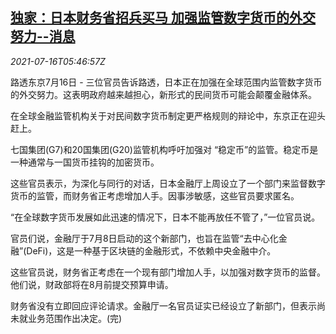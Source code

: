 <!--1626415329000-->
[独家：日本财务省招兵买马 加强监管数字货币的外交努力--消息](https://cn.reuters.com/article/japan-digital-currency-regs-0716-idCNKBS2EM0H7)
------

<div><i>2021-07-16T05:46:57Z</i></div><p>路透东京7月16日 - 三位官员告诉路透，日本正在加强在全球范围内监管数字货币的外交努力。这表明政府越来越担心，新形式的民间货币可能会颠覆金融体系。</p><p>在全球金融监管机构关于对民间数字货币制定更严格规则的辩论中，东京正在迎头赶上。</p><p>七国集团(G7)和20国集团(G20)监管机构呼吁加强对 “稳定币”的监管。稳定币是一种通常与一国货币挂钩的加密货币。</p><p>这些官员表示，为深化与同行的对话，日本金融厅上周设立了一个部门来监督数字货币的监管，而财务省正考虑增加人手。因事涉敏感，这些官员要求匿名。</p><p>“在全球数字货币发展如此迅速的情况下，日本不能再放任不管了，”一位官员说。</p><p>官员们说，金融厅于7月8日启动的这个新部门，也旨在监管“去中心化金融”(DeFi)，这是一种基于区块链的金融形式，不依赖中央金融中介。</p><p>这些官员说，财务省正考虑在一个现有部门增加人手，以加强对数字货币的监督。他们说，财政部将在8月前提交预算申请。</p><p>财务省没有立即回应评论请求。金融厅一名官员证实已经设立了新部门，但表示尚未就业务范围作出决定。(完)</p>
